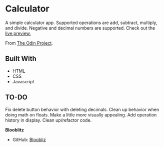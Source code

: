 # Calculator
A simple calculator app. Supported operations are add, subtract, multiply, and divide. Negative and decimal numbers are supported.
Check out the [live preview.](https://blooblitz.github.io/calculator)

From [The Odin Project](https://www.theodinproject.com/courses/foundations/lessons/calculator).

## Built With
* HTML
* CSS
* Javascript

## TO-DO
 Fix delete button behavior with deleting decimals. Clean up behavior when doing math on floats. Make a little more visually appealing. Add operation history in display. Clean up/refactor code.

**Blooblitz**
* GitHub: [Bloobliz](https://github.com/blooblitz/)
